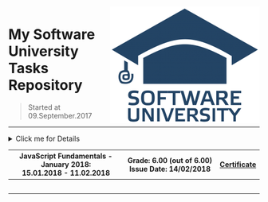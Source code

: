 <img src="%233.Java Professional Modules/sulogo.png" align="right" />

# My Software University Tasks Repository
> Started at 09.September.2017

<hr />
<!-- Summary Begin -->
<details>
<summary> Click me for Details
<table border="0" width="100%" cellspacing="1" cellpadding="3" align="center">
<tbody>
<tr><th align="center" width="50%">JavaScript Fundamentals - January 2018: <br /> 
15.01.2018 - 11.02.2018</th><th width="40%">Grade: 6.00 (out of 6.00)<br /> Issue Date: 14/02/2018</th><th>
<p><a title="JS Fundamentals" href="https://softuni.bg/certificates/details/51723/1b876af6" target="_blank">Certificate</a></p>
</th></tr>
</tbody>
</table>
</summary>
<!-- Summary End -->
<table border="0" width="100%" cellspacing="1" cellpadding="3" align="center">
<tbody>
<tr><th align="center" width="50%">JavaScript Fundamentals - January 2018: <br /> 
15.01.2018 - 11.02.2018</th><th width="40%">Grade: 6.00 (out of 6.00)<br /> Issue Date: 14/02/2018</th><th>
<p><a title="JS Fundamentals" href="https://softuni.bg/certificates/details/51723/1b876af6" target="_blank">Certificate</a></p>
</th></tr>
<!-- Course Body -->
<tr>
<td width="50%">
<p><a title="JavaScript Syntax - Lab" href="https://github.com/RAstardzhiev/Software-University-SoftUni/tree/master/JavaScript%20Fundamentals/Introduction%20to%20JavaScript" target="_blank">JavaScript Syntax - Lab</a></p>
<p><a title="Operators and Logic Flow - Lab" href="https://github.com/RAstardzhiev/Software-University-SoftUni/tree/master/JavaScript%20Fundamentals/Control-Flow%20Logic" target="_blank">Operators and Logic Flow - Lab</a></p>
</td>
<td colspan="2" width="50%">
<p><a title="Syntax, Operators and Logic Flow - Exercise" href="https://github.com/RAstardzhiev/Software-University-SoftUni/tree/master/JavaScript%20Fundamentals/Data%20Types%2C%20Expressions%2C%20Statements" target="_blank">Syntax, Operators and Logic Flow - Exercise</a></p>
</td>
</tr>
<tr>
<td width="50%">
<p><a title="Functions and Arrow Functions - Lab" href="https://github.com/RAstardzhiev/Software-University-SoftUni/tree/master/JavaScript%20Fundamentals/Functions%20and%20Arrow%20Functions%20-%20Lab" target="_blank">Functions and Arrow Functions - Lab</a></p>
</td>
<td colspan="2" width="50%">
<p><a title="Functions and Arrow Functions - Exercise" href="https://github.com/RAstardzhiev/Software-University-SoftUni/tree/master/JavaScript%20Fundamentals/Functions%20and%20Arrow%20Functions%20-%20Exercise" target="_blank">Functions and Arrow Functions - Exercise</a></p>
</td>
</tr>
<tr>
<td width="50%">
<p><a title="Arrays, Matrices, Multi-Dimensional Arrays - Lab" href="https://github.com/RAstardzhiev/Software-University-SoftUni/tree/master/JavaScript%20Fundamentals/Arrays%2C%20Matrices%2C%20Multi-Dimensional%20Arrays%20-%20Lab" target="_blank">Arrays, Matrices, Multi-Dimensional Arrays - Lab</a></p>
</td>
<td colspan="2" width="50%">
<p><a title="Arrays, Matrices, Multi-Dimensional Arrays - Exercises" href="https://github.com/RAstardzhiev/Software-University-SoftUni/tree/master/JavaScript%20Fundamentals/Arrays%2C%20Matrices%2C%20Multi-Dimensional%20Arrays%20-%20Exercises" target="_blank">Arrays, Matrices, Multi-Dimensional Arrays - Exercises</a></p>
</td>
</tr>
<tr>
<td width="50%">
<p><a title="Strings and Regular Expressions - Lab" href="https://github.com/RAstardzhiev/Software-University-SoftUni/tree/master/JavaScript%20Fundamentals/Strings%20and%20Regular%20Expressions%20-%20Lab" target="_blank">Strings and Regular Expressions - Lab</a></p>
</td>
<td colspan="2" width="50%">
<p><a title="Strings and Regular Expressions - Exercises" href="https://github.com/RAstardzhiev/Software-University-SoftUni/tree/master/JavaScript%20Fundamentals/Strings%20and%20Regular%20Expressions%20-%20Exercises" target="_blank">Strings and Regular Expressions - Exercises</a></p>
</td>
</tr>
<tr>
<td width="50%">
<p><a title="JavaScript Objects and Assoc Arrays - Lab" href="https://github.com/RAstardzhiev/Software-University-SoftUni/tree/master/JavaScript%20Fundamentals/JavaScript%20Objects%20and%20Assoc%20Arrays%20-%20Lab" target="_blank">JavaScript Objects and Assoc Arrays - Lab</a></p>
</td>
<td colspan="2" width="50%">
<p><a title="Objects, Associative Arrays, Maps, Sets - Exercises" href="https://github.com/RAstardzhiev/Software-University-SoftUni/tree/master/JavaScript%20Fundamentals/Objects%2C%20Associative%20Arrays%2C%20Maps%2C%20Sets%20-%20Exercises" target="_blank">Objects, Associative Arrays, Maps, Sets - Exercises</a></p>
</td>
</tr>
<tr>
<tr><td colspan="3" align="center" width="100%"><p>Exam Preparation</p></td></tr>
</tr>
<tr>
<td width="50%">
<p><a title="JS Fundamentals Retake Exam - 3 Sept 2017" href="https://github.com/RAstardzhiev/Software-University-SoftUni/tree/master/JavaScript%20Fundamentals/Exam%20Preparation/JS%20Fundamentals%20Retake%20Exam%20-%203%20Sept%202017" target="_blank">JS Fundamentals Retake Exam - 3 Sept 2017</a></p>
</td>
<td colspan="2" width="50%">
<p><a title="JS Fundamentals Exam - 18 June 2017" href="https://github.com/RAstardzhiev/Software-University-SoftUni/tree/master/JavaScript%20Fundamentals/Exam%20Preparation/JS%20Fundamentals%20Exam%20-%2018%20June%202017" target="_blank">JS Fundamentals Exam - 18 June 2017</a></p>
</td>
</tr>
<tr>
<tr>
<td width="50%">
<p><a title="JS Fundamentals Exam - 16 December 2016" href="https://github.com/RAstardzhiev/Software-University-SoftUni/tree/master/JavaScript%20Fundamentals/Exam%20Preparation/JS%20Fundamentals%20Exam%20-%2016%20December%202016" target="_blank">JS Fundamentals Exam - 16 December 2016</a></p>
</td>
<td colspan="2" width="50%">
<p><a title="JS Fundamentals Exam - 11 Feb 2018" href="https://github.com/RAstardzhiev/Software-University-SoftUni/tree/master/JavaScript%20Fundamentals/Exam%20Preparation/JS%20Fundamentals%20Exam%20-%2011%20Feb%202018" target="_blank">JS Fundamentals Exam - 11 Feb 2018</a></p>
</td>
</tr>
</tbody>
</table>
</details>
<hr />